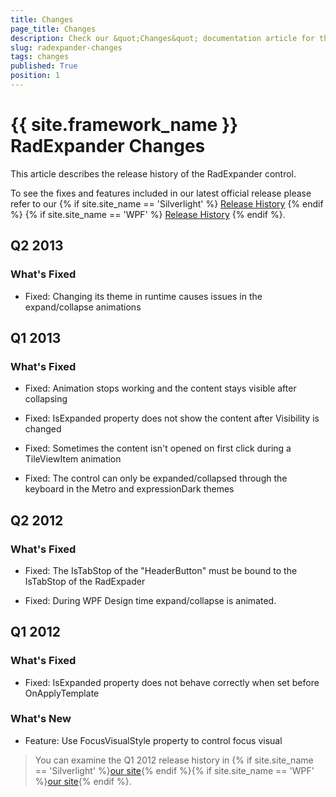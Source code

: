 ```yaml
---
title: Changes
page_title: Changes
description: Check our &quot;Changes&quot; documentation article for the RadExpander {{ site.framework_name }} control.
slug: radexpander-changes
tags: changes
published: True
position: 1
---
```


# {{ site.framework_name }} RadExpander Changes

This article describes the release history of the RadExpander control.

To see the fixes and features included in our latest official release please refer to our {% if site.site_name == 'Silverlight' %} [Release History](http://www.telerik.com/support/whats-new/silverlight/release-history) {% endif %} {% if site.site_name == 'WPF' %} [Release History](http://www.telerik.com/support/whats-new/wpf/release-history) {% endif %}.


## Q2 2013

### What's Fixed

* Fixed: Changing its theme in runtime causes issues in the expand/collapse animations

## Q1 2013

### What's Fixed

* Fixed: Animation stops working and the content stays visible after collapsing

* Fixed: IsExpanded property does not show the content after Visibility is changed

* Fixed: Sometimes the content isn't opened on first click during a TileViewItem animation

* Fixed: The control can only be expanded/collapsed through the keyboard in the Metro and expressionDark themes

## Q2 2012

### What's Fixed

* Fixed: The IsTabStop of the "HeaderButton" must be bound to the IsTabStop of the RadExpader 

* Fixed: During WPF Design time expand/collapse is animated. 

## Q1 2012

### What's Fixed

* Fixed: IsExpanded property does not behave correctly when set before OnApplyTemplate 

### What's New

* Feature: Use FocusVisualStyle property to control focus visual

>You can examine the Q1 2012 release history in {% if site.site_name == 'Silverlight' %}[our site](http://www.telerik.com/products/silverlight/whats-new/release_notes/q1-2012-version-2012-1-215-271395503.aspx){% endif %}{% if site.site_name == 'WPF' %}[our site](http://www.telerik.com/products/wpf/whats-new/release-history/q1-2012-version-2012-1-215-1506305735.aspx){% endif %}.		  
